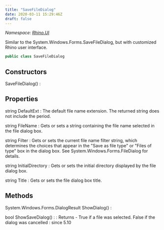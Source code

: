 ```yaml
---
title: "SaveFileDialog"
date: 2020-03-11 15:29:46Z
draft: false
---
```


*Namespace: [Rhino.UI](../)*

Similar to the System.Windows.Forms.SaveFileDialog, but with customized
   Rhino user interface.
```cs
public class SaveFileDialog
```
## Constructors

SaveFileDialog()
: 
## Properties

string DefaultExt
: The default file name extension. The returned string does not include the period.

string FileName
: Gets or sets a string containing the file name selected in the file dialog box.

string Filter
: Gets or sets the current file name filter string, which determines
     the choices that appear in the "Save as file type" or "Files of type"
     box in the dialog box. See System.Windows.Forms.FileDialog for details.

string InitialDirectory
: Gets or sets the initial directory displayed by the file dialog box.

string Title
: Gets or sets the file dialog box title.
## Methods

System.Windows.Forms.DialogResult ShowDialog()
: 

bool ShowSaveDialog()
: 
: Returns - True if a file was selected. False if the dialog was cancelled
: since 5.10
